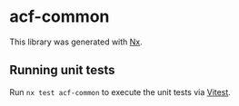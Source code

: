 # acf-common

This library was generated with [Nx](https://nx.dev).

## Running unit tests

Run `nx test acf-common` to execute the unit tests via [Vitest](https://vitest.dev/).
